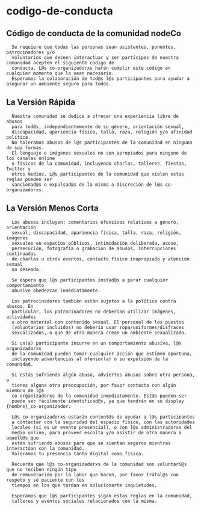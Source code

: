 # codigo-de-conducta
## Código de conducta de la comunidad nodeCo

      Se requiere que todas las personas sean asistentes, ponentes, patrocinadores y/o
      voluntarios que deseen interactuar y ser participes de nuestra comunidad acepten el siguiente código de
      conducta. L@s co-organizadorxs harán cumplir este código en cualquier momento que lo vean necesario. 
      Esperamos la colaboración de tod@s l@s participantes para ayudar a asegurar un ambiente seguro para todos.
    

## La Versión Rápida

      Nuestra comunidad se dedica a ofrecer una experiencia libre de abusos
      para tod@s, independientemente de su género, orientación sexual,
      discapacidad, apariencia física, talla, raza, religión y/o afinidad política. 
      No toleramos abusos de l@s participantes de la comunidad en ninguna de sus formas. 
      El lenguaje e imágenes sexuales no son apropiados para ninguno de los canales online 
      o físicos de la comunidad, incluyendo charlas, talleres, fiestas, Twitter y 
      otros medios. L@s participantes de la comunidad que violen estas reglas pueden ser 
      sancionad@s o expulsad@s de la misma a discreción de l@s co-organizadorxs.
    

## La Versión Menos Corta

      Los abusos incluyen: comentarios ofensivos relativos a género, orientación
      sexual, discapacidad, apariencia física, talla, raza, religión, imágenes
      sexuales en espacios públicos, intimidación deliberada, acoso,
      persecución, fotografía o grabación de abusos, interrupciones continuadas
      de charlas u otros eventos, contacto físico inapropiado y atención sexual
      no deseada.
    
      Se espera que l@s participantes instad@s a parar cualquier comportamiento
      abusivo obedezcan inmediatamente.
    
      Los patrocinadores también están sujetos a la política contra abusos. En
      particular, los patrocinadores no deberían utilizar imágenes, actividades
      u otro material con contenido sexual. El personal de los puestos
      (voluntarios incluidos) no debería usar ropa/uniformes/disfraces
      sexualizados, o que de otra manera crean un ambiente sexualizado.
    
      Si un(a) participante incurre en un comportamiento abusivo, l@s organizadorxs
      de la comunidad pueden tomar cualquier acción que estimen oportuna,
      incluyendo advertencias al ofensor(a) o su expulsión de la comunidad.
    
      Si estás sufriendo algún abuso, adviertes abusos sobre otra persona, o
      tienes alguna otra preocupación, por favor contacta con algún miembro de l@s
      co-organizadorxs de la comunidad inmediatamente. Est@s pueden ser 
      puede ser fácilmente identificad@s, ya que tendrán en su display {nombre}_co-organizador.
    
      L@s co-organizadorxs estarán content@s de ayudar a l@s participantes
      a contactar con la seguridad del espacio físico, con las autoridades 
      locales (si es un evento presencial), o con l@s administradorxs del 
      medio online, para proveer escolta y/o asistir de otra manera a aquell@s que 
      estén sufriendo abusos para que se sientan seguros mientras interactúan con la comunidad. 
      Valoramos tu presencia tanto digital como física.
    
      Recuerda que l@s co-organizadorxs de la comunidad son voluntari@s que no reciben ningún tipo
      de remuneración por la labor que hacen, por favor trátal@s con respeto y sé paciente con los
      tiempos en los que tardan en solucionarte inquietudes.
      
      Esperamos que l@s participantes sigan estas reglas en la comunidad,
      talleres y eventos sociales relacionados con la misma.
    
